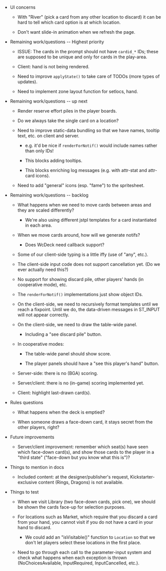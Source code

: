 - UI concerns

  - With "River" (pick a card from any other location to discard) it can be hard to tell which card option is at which
    location.

  - Don't want slide-in animation when we refresh the page.

- Remaining work/questions -- Highest priority

  - ISSUE: The cards in the prompt should not have `cardid_*` IDs; these are supposed to be unique and only for cards in
    the play-area.

  - Client: hand is not being rendered.

  - Need to improve `applyState()` to take care of TODOs (more types of updates).

  - Need to implement zone layout function for setlocs, hand.

- Remaining work/questions -- up next

  - Render reserve effort piles in the player boards.

  - Do we always take the single card on a location?

  - Need to improve static-data bundling so that we have names, tooltip text, etc. on client and server.

    - e.g. it'd be nice if `renderForNotif()` would include names rather than only IDs!

    - This blocks adding tooltips.

    - This blocks enriching log messages (e.g. with attr-stat and attr-card icons).

  - Need to add "general" icons (esp. "fame") to the spritesheet.

- Remaining work/questions -- backlog

  - What happens when we need to move cards between areas and they are scaled differently?
    - We're also using different jstpl templates for a card instantiated in each area.

  - When we move cards around, how will we generate notifs?
    - Does WcDeck need callback support?

  - Some of our client-side typing is a little iffy (use of "any", etc.).

  - The client-side input code does not support cancellation yet.  (Do we ever actually need this?)

  - No support for showing discard pile, other players' hands (in cooperative mode), etc.

  - The `renderForNotif()` implementations just show object IDs.

  - On the client-side, we need to recursively format templates until we reach a fixpoint.  Until we do, the data-driven
    messages in ST_INPUT will not appear correctly.

  - On the client-side, we need to draw the table-wide panel.

    - Including a "see discard pile" button.

  - In cooperative modes:

    - The table-wide panel should show score.

    - The player panels should have a "see this player's hand" button.

  - Server-side: there is no (BGA) scoring.

  - Server/client: there is no (in-game) scoring implemented yet.

  - Client: highlight last-drawn card(s).

- Rules questions

  - What happens when the deck is emptied?

  - When someone draws a face-down card, it stays secret from the other players, right?

- Future improvements

  - Server/client improvement: remember which seat(s) have seen which face-down card(s), and show those cards to the
    player in a "third state" ("face-down but you know what this is")?

- Things to mention in docs

  - Included content: at the designer/publisher's request, Kickstarter-exclusive content (Rings, Dragons) is not
    available.

- Things to test

  - When we visit Library (two face-down cards, pick one), we should be shown the cards face-up for selection
    purposes.

  - For locations such as Market, which require that you discard a card from your hand, you cannot visit if you do not
    have a card in your hand to discard.

    - We could add an "isVisitable()" function  to `Location` so that we don't let players select these locations in the first place.

  - Need to go through each call to the parameter-input system and check what happens when each exception is thrown (NoChoicesAvailable, InputRequired, InputCancelled, etc.).
